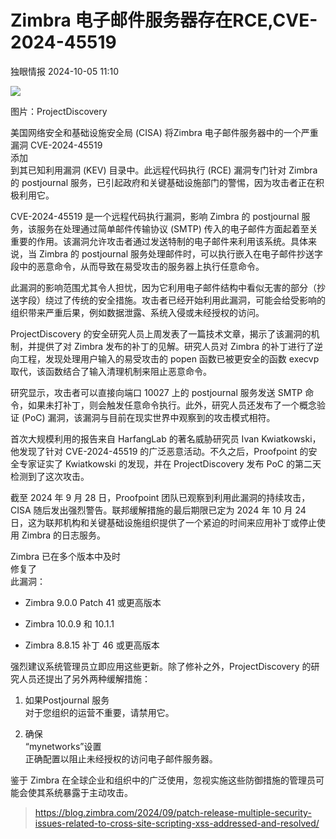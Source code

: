 #  Zimbra 电子邮件服务器存在RCE,CVE-2024-45519   
 独眼情报   2024-10-05 11:10  
  
![](https://mmbiz.qpic.cn/sz_mmbiz_jpg/KgxDGkACWnT2bzMxACiaqepSV1BBrueLnywwpROxkOnNhScMOibicXfNldc7Ldlm75Y6WafeoDYdRMGI5iclosDhxw/640?wx_fmt=other&from=appmsg "")  
  
图片：ProjectDiscovery  
  
美国网络安全和基础设施安全局 (CISA) 将Zimbra 电子邮件服务器中的一个严重漏洞 CVE-2024-45519  
添加  
到其已知利用漏洞 (KEV) 目录中。此远程代码执行 (RCE) 漏洞专门针对 Zimbra 的 postjournal 服务，已引起政府和关键基础设施部门的警惕，因为攻击者正在积极利用它。  
  
CVE-2024-45519 是一个远程代码执行漏洞，影响 Zimbra 的 postjournal 服务，该服务在处理通过简单邮件传输协议 (SMTP) 传入的电子邮件方面起着至关重要的作用。该漏洞允许攻击者通过发送特制的电子邮件来利用该系统。具体来说，当 Zimbra 的 postjournal 服务处理邮件时，可以执行嵌入在电子邮件抄送字段中的恶意命令，从而导致在易受攻击的服务器上执行任意命令。  
  
此漏洞的影响范围尤其令人担忧，因为它利用电子邮件结构中看似无害的部分（抄送字段）绕过了传统的安全措施。攻击者已经开始利用此漏洞，可能会给受影响的组织带来严重后果，例如数据泄露、系统入侵或未经授权的访问。  
  
ProjectDiscovery 的安全研究人员上周发表了一篇技术文章，揭示了该漏洞的机制，并提供了对 Zimbra 发布的补丁的见解。研究人员对 Zimbra 的补丁进行了逆向工程，发现处理用户输入的易受攻击的 popen 函数已被更安全的函数 execvp 取代，该函数结合了输入清理机制来阻止恶意命令。  
  
研究显示，攻击者可以直接向端口 10027 上的 postjournal 服务发送 SMTP 命令，如果未打补丁，则会触发任意命令执行。此外，研究人员还发布了一个概念验证 (PoC) 漏洞，该漏洞与目前在现实世界中观察到的攻击模式相符。  
  
首次大规模利用的报告来自 HarfangLab 的著名威胁研究员 Ivan Kwiatkowski，他发现了针对 CVE-2024-45519 的广泛恶意活动。不久之后，Proofpoint 的安全专家证实了 Kwiatkowski 的发现，并在 ProjectDiscovery 发布 PoC 的第二天检测到了这次攻击。  
  
截至 2024 年 9 月 28 日，Proofpoint 团队已观察到利用此漏洞的持续攻击，CISA 随后发出强烈警告。联邦缓解措施的最后期限已定为 2024 年 10 月 24 日，这为联邦机构和关键基础设施组织提供了一个紧迫的时间来应用补丁或停止使用 Zimbra 的日志服务。  
  
Zimbra 已在多个版本中及时  
修复了  
此漏洞：  
- Zimbra 9.0.0 Patch 41 或更高版本  
  
- Zimbra 10.0.9 和 10.1.1  
  
- Zimbra 8.8.15 补丁 46 或更高版本  
  
强烈建议系统管理员立即应用这些更新。除了修补之外，ProjectDiscovery 的研究人员还提出了另外两种缓解措施：  
1. 如果Postjournal 服务  
对于您组织的运营不重要，请禁用它。  
  
1. 确保  
“mynetworks”设置  
正确配置以阻止未经授权的访问电子邮件服务器。  
  
鉴于 Zimbra 在全球企业和组织中的广泛使用，忽视实施这些防御措施的管理员可能会使其系统暴露于主动攻击。  
> https://blog.zimbra.com/2024/09/patch-release-multiple-security-issues-related-to-cross-site-scripting-xss-addressed-and-resolved/  
  
  
  
  
